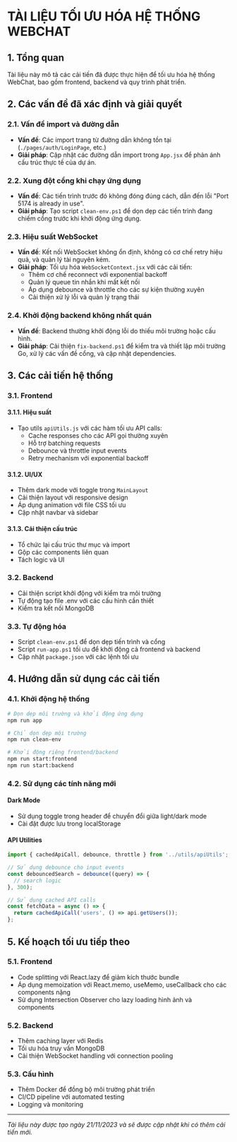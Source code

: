 # TÀI LIỆU TỐI ƯU HÓA HỆ THỐNG WEBCHAT

## 1. Tổng quan

Tài liệu này mô tả các cải tiến đã được thực hiện để tối ưu hóa hệ thống WebChat, bao gồm frontend, backend và quy trình phát triển.

## 2. Các vấn đề đã xác định và giải quyết

### 2.1. Vấn đề import và đường dẫn

- **Vấn đề**: Các import trang từ đường dẫn không tồn tại (`./pages/auth/LoginPage`, etc.)
- **Giải pháp**: Cập nhật các đường dẫn import trong `App.jsx` để phản ánh cấu trúc thực tế của dự án.

### 2.2. Xung đột cổng khi chạy ứng dụng

- **Vấn đề**: Các tiến trình trước đó không đóng đúng cách, dẫn đến lỗi "Port 5174 is already in use".
- **Giải pháp**: Tạo script `clean-env.ps1` để dọn dẹp các tiến trình đang chiếm cổng trước khi khởi động ứng dụng.

### 2.3. Hiệu suất WebSocket

- **Vấn đề**: Kết nối WebSocket không ổn định, không có cơ chế retry hiệu quả, và quản lý tài nguyên kém.
- **Giải pháp**: Tối ưu hóa `WebSocketContext.jsx` với các cải tiến:
  - Thêm cơ chế reconnect với exponential backoff
  - Quản lý queue tin nhắn khi mất kết nối
  - Áp dụng debounce và throttle cho các sự kiện thường xuyên
  - Cải thiện xử lý lỗi và quản lý trạng thái

### 2.4. Khởi động backend không nhất quán

- **Vấn đề**: Backend thường khởi động lỗi do thiếu môi trường hoặc cấu hình.
- **Giải pháp**: Cải thiện `fix-backend.ps1` để kiểm tra và thiết lập môi trường Go, xử lý các vấn đề cổng, và cập nhật dependencies.

## 3. Các cải tiến hệ thống

### 3.1. Frontend

#### 3.1.1. Hiệu suất

- Tạo utils `apiUtils.js` với các hàm tối ưu API calls:
  - Cache responses cho các API gọi thường xuyên
  - Hỗ trợ batching requests
  - Debounce và throttle input events
  - Retry mechanism với exponential backoff

#### 3.1.2. UI/UX

- Thêm dark mode với toggle trong `MainLayout`
- Cải thiện layout với responsive design
- Áp dụng animation với file CSS tối ưu
- Cập nhật navbar và sidebar

#### 3.1.3. Cải thiện cấu trúc

- Tổ chức lại cấu trúc thư mục và import
- Gộp các components liên quan
- Tách logic và UI

### 3.2. Backend

- Cải thiện script khởi động với kiểm tra môi trường
- Tự động tạo file .env với các cấu hình cần thiết
- Kiểm tra kết nối MongoDB

### 3.3. Tự động hóa

- Script `clean-env.ps1` để dọn dẹp tiến trình và cổng
- Script `run-app.ps1` tối ưu để khởi động cả frontend và backend
- Cập nhật `package.json` với các lệnh tối ưu

## 4. Hướng dẫn sử dụng các cải tiến

### 4.1. Khởi động hệ thống

```bash
# Dọn dẹp môi trường và khởi động ứng dụng
npm run app

# Chỉ dọn dẹp môi trường
npm run clean-env

# Khởi động riêng frontend/backend
npm run start:frontend
npm run start:backend
```

### 4.2. Sử dụng các tính năng mới

#### Dark Mode
- Sử dụng toggle trong header để chuyển đổi giữa light/dark mode
- Cài đặt được lưu trong localStorage

#### API Utilities
```javascript
import { cachedApiCall, debounce, throttle } from '../utils/apiUtils';

// Sử dụng debounce cho input events
const debouncedSearch = debounce((query) => {
  // search logic
}, 300);

// Sử dụng cached API calls
const fetchData = async () => {
  return cachedApiCall('users', () => api.getUsers());
};
```

## 5. Kế hoạch tối ưu tiếp theo

### 5.1. Frontend

- Code splitting với React.lazy để giảm kích thước bundle
- Áp dụng memoization với React.memo, useMemo, useCallback cho các components nặng
- Sử dụng Intersection Observer cho lazy loading hình ảnh và components

### 5.2. Backend

- Thêm caching layer với Redis
- Tối ưu hóa truy vấn MongoDB
- Cải thiện WebSocket handling với connection pooling

### 5.3. Cấu hình

- Thêm Docker để đồng bộ môi trường phát triển
- CI/CD pipeline với automated testing
- Logging và monitoring

---

*Tài liệu này được tạo ngày 21/11/2023 và sẽ được cập nhật khi có thêm cải tiến mới.* 